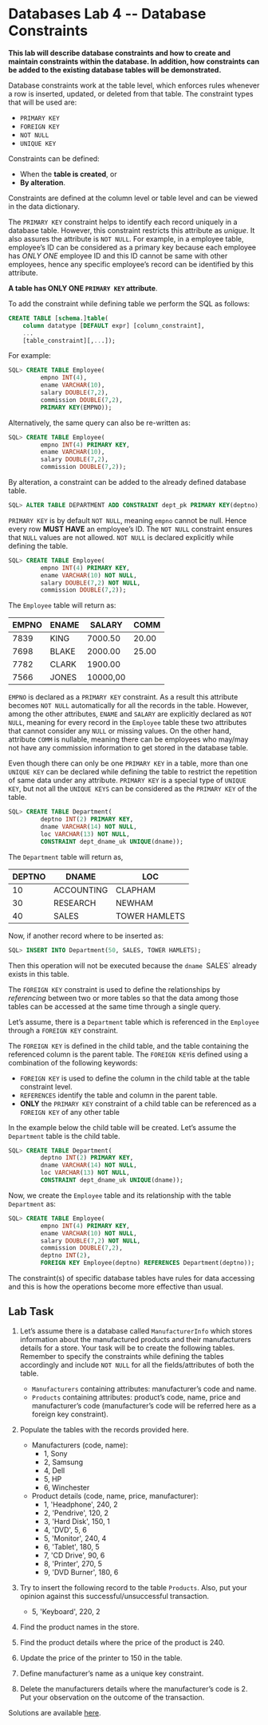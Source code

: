 # Databases Lab 4 -- Database Constraints

**This lab will describe database constraints and how to create and maintain constraints within the database. In addition, how constraints can be added to the existing database tables will be demonstrated.**  

Database constraints work at the table level, which enforces rules whenever a row is inserted, updated, or deleted from that table. The constraint types that will be used are:

- `PRIMARY KEY`
- `FOREIGN KEY`
- `NOT NULL`
- `UNIQUE KEY`

Constraints can be defined:

- When the **table is created**, or
- **By alteration**.

Constraints are defined at the column level or table level and can be viewed in the data dictionary. 

The `PRIMARY KEY` constraint helps to identify each record uniquely in a database table. However, this constraint restricts this attribute as *unique*. It also assures the attribute is `NOT NULL`. For example, in a employee table, employee’s ID can be considered as a primary key because each employee has *ONLY ONE* employee ID and this ID cannot be same with other employees, hence any specific employee’s record can be identified by this attribute.

 **A table has ONLY ONE `PRIMARY KEY` attribute**.

To add the constraint while defining table we perform the SQL as follows:

```sql
CREATE TABLE [schema.]table(
    column datatype [DEFAULT expr] [column_constraint],
    ...
    [table_constraint][,...]); 
```

For example:

```sql
SQL> CREATE TABLE Employee(
         empno INT(4),
         ename VARCHAR(10),
         salary DOUBLE(7,2), 
         commission DOUBLE(7,2),
         PRIMARY KEY(EMPNO));        
```

Alternatively, the same query can also be re-written as:

```sql
SQL> CREATE TABLE Employee(
         empno INT(4) PRIMARY KEY,
         ename VARCHAR(10),
         salary DOUBLE(7,2),
         commission DOUBLE(7,2));
```

By alteration, a constraint can be added to the already defined database table.

```sql
SQL> ALTER TABLE DEPARTMENT ADD CONSTRAINT dept_pk PRIMARY KEY(deptno);
```

`PRIMARY KEY` is by default `NOT NULL`, meaning `empno` cannot be null. Hence every row **MUST HAVE** an employee’s ID. The `NOT NULL` constraint ensures that `NULL` values are not allowed. `NOT NULL` is declared explicitly while defining the table.

```sql
SQL> CREATE TABLE Employee(
         empno INT(4) PRIMARY KEY,
         ename VARCHAR(10) NOT NULL,
         salary DOUBLE(7,2) NOT NULL,
         commission DOUBLE(7,2));
```

The `Employee` table will return as:

| **EMPNO** | **ENAME** | **SALARY** | **COMM** |
| --------- | --------- | ---------- | -------- |
| 7839      | KING      | 7000.50    | 20.00    |
| 7698      | BLAKE     | 2000.00    | 25.00    |
| 7782      | CLARK     | 1900.00    |          |
| 7566      | JONES     | 10000,00   |          |

`EMPNO` is declared as a `PRIMARY KEY` constraint. As a result this attribute becomes `NOT NULL` automatically for all the records in the table. However, among the other attributes, `ENAME` and `SALARY` are explicitly declared as `NOT NULL`, meaning for every record in the `Employee` table these two attributes that cannot consider any `NULL` or missing values. On the other hand, attribute `COMM` is nullable, meaning there can be employees who may/may not have any commission information to get stored in the database table.

Even though there can only be one `PRIMARY KEY` in a table, more than one `UNIQUE KEY` can be declared while defining the table to restrict the repetition of same data under any attribute. `PRIMARY KEY` is a special type of `UNIQUE KEY`, but not all the `UNIQUE KEYS` can be considered as the `PRIMARY KEY` of the table.

```sql
SQL> CREATE TABLE Department(
         deptno INT(2) PRIMARY KEY,
         dname VARCHAR(14) NOT NULL,
         loc VARCHAR(13) NOT NULL,
         CONSTRAINT dept_dname_uk UNIQUE(dname)); 
```

The `Department` table will return as,

| **DEPTNO** | **DNAME**  | **LOC**       |
| ---------- | ---------- | ------------- |
| 10         | ACCOUNTING | CLAPHAM       |
| 30         | RESEARCH   | NEWHAM        |
| 40         | SALES      | TOWER HAMLETS |

Now, if another record where to be inserted as:

```sql
SQL> INSERT INTO Department(50, SALES, TOWER HAMLETS);
```

Then this operation will not be executed because the `dname `SALES` already exists in this table.

The `FOREIGN KEY` constraint is used to define the relationships by *referencing* between two or more tables so that the data among those tables can be accessed at the same time through a single query.

Let’s assume, there is a `Department` table which is referenced in the `Employee` through a `FOREIGN KEY` constraint.

The `FOREIGN KEY` is defined in the child table, and the table containing the referenced column is the parent table. The `FOREIGN KEY`is defined using a combination of the following keywords:

- `FOREIGN KEY` is used to define the column in the child table at the table constraint level.
- `REFERENCES` identify the table and column in the parent table.
- **ONLY** the `PRIMARY KEY` constraint of a child table can be referenced as a `FOREIGN KEY` of any other table 

In the example below the child table will be created. Let’s assume the `Department` table is the child table.

```sql
SQL> CREATE TABLE Department(
         deptno INT(2) PRIMARY KEY,
         dname VARCHAR(14) NOT NULL,
         loc VARCHAR(13) NOT NULL,
         CONSTRAINT dept_dname_uk UNIQUE(dname)); 
```

Now, we create the `Employee` table and its relationship with the table `Department` as:

```sql
SQL> CREATE TABLE Employee(
         empno INT(4) PRIMARY KEY,
         ename VARCHAR(10) NOT NULL,
         salary DOUBLE(7,2) NOT NULL,
         commission DOUBLE(7,2),
         deptno INT(2),
         FOREIGN KEY Employee(deptno) REFERENCES Department(deptno));
```

The constraint(s) of specific database tables have rules for data accessing and this is how the operations become more effective than usual.

## Lab Task

1. Let’s assume there is a database called `ManufacturerInfo` which stores information about the manufactured products and their manufacturers details for a store. Your task will be to create the following  tables. Remember to specify the constraints while defining the tables accordingly and include `NOT NULL` for all the fields/attributes of both the table.
   - `Manufacturers` containing attributes: manufacturer’s code and name.
   - `Products` containing attributes: product’s code, name, price and manufacturer’s code (manufacturer’s code will be referred here as a foreign key constraint).

2. Populate the tables with the records provided here.
   - Manufacturers (code, name):
     - 1, Sony
     - 2, Samsung
     - 4, Dell
     - 5, HP
     - 6, Winchester
   - Product details (code, name, price, manufacturer):
     - 1, 'Headphone', 240, 2
     - 2, 'Pendrive', 120, 2
     - 3, 'Hard Disk', 150, 1
     - 4, 'DVD', 5, 6
     - 5, 'Monitor', 240, 4
     - 6, 'Tablet', 180, 5
     - 7, 'CD Drive', 90, 6
     - 8, 'Printer', 270, 5
     - 9, 'DVD Burner', 180, 6
3. Try to insert the following record to the table `Products`. Also, put your opinion against this successful/unsuccessful transaction.
   - 5, 'Keyboard', 220, 2
4. Find the product names in the store.
5. Find the product details where the price of the product is 240.
6. Update the price of the printer to 150 in the table.
7. Define manufacturer’s name as a unique key constraint.
8. Delete the manufacturers details where the manufacturer’s code is 2. Put your observation on the outcome of the transaction.

Solutions are available [here](solution).

 